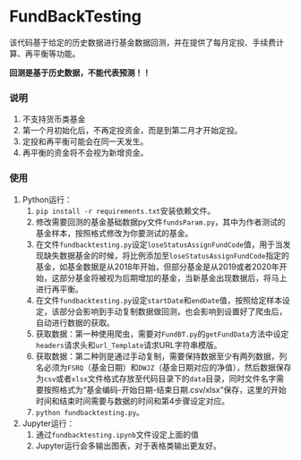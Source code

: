# FundBackTesting

该代码基于给定的历史数据进行基金数据回测，并在提供了每月定投、手续费计算、再平衡等功能。



**回测是基于历史数据，不能代表预测！！**


### 说明

1. 不支持货币类基金
1. 第一个月初始化后，不再定投资金，而是到第二月才开始定投。
1. 定投和再平衡可能会在同一天发生。
1. 再平衡的资金将不会视为新增资金。


### 使用

1. Python运行：
   1. `pip install -r requirements.txt`安装依赖文件。
   2. 修改需要回测的基金基础数据py文件`fundsParam.py`，其中为作者测试的基金样本，按照格式修改为你要测试的基金。
   3. 在文件`fundbacktesting.py`设定`loseStatusAssignFundCode`值，用于当发现缺失数据基金的时候，将比例添加至`loseStatusAssignFundCode`指定的基金，如基金数据是从2018年开始，但部分基金是从2019或者2020年开始，这部分基金将被视为后期增加的基金，当新基金出现数据后，将马上进行再平衡。
   4. 在文件`fundbacktesting.py`设定`startDate`和`endDate`值，按照给定样本设定，该部分会影响到手动复制数据做回测，也会影响到设置好了爬虫后，自动进行数据的获取。
   5. 获取数据：第一种使用爬虫，需要对`FundBT.py`的`getFundData`方法中设定`headers`请求头和`url_Template`请求URL字符串模版。
   6. 获取数据：第二种则是通过手动复制，需要保持数据至少有两列数据，列名必须为`FSRQ`（基金日期）和`DWJZ`（基金日期对应的净值），然后数据保存为`csv`或者`xlsx`文件格式存放至代码目录下的`data`目录，同时文件名字需要按照格式为“基金编码-开始日期-结束日期.csv/xlsx”保存，这里的开始时间和结束时间需要与数据的时间和第4步骤设定对应。
   7. `python fundbacktesting.py`。
2. Jupyter运行：
   1. 通过`fundbacktesting.ipynb`文件设定上面的值
   2. Jupyter运行会多输出图表，对于表格类输出更友好。






